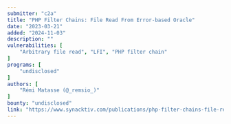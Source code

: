 ```yaml
---
submitter: "c2a"
title: "PHP Filter Chains: File Read From Error-based Oracle"
date: "2023-03-21"
added: "2024-11-03"
description: ""
vulnerabilities: [
    "Arbitrary file read", "LFI", "PHP filter chain"
]
programs: [
    "undisclosed"
]
authors: [
    "Rémi Matasse (@_remsio_)"
]
bounty: "undisclosed"
link: "https://www.synacktiv.com/publications/php-filter-chains-file-read-from-error-based-oraclel"
---
```




